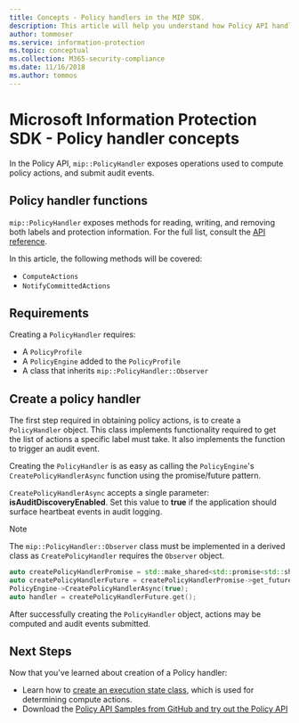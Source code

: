 ```yaml
---
title: Concepts - Policy handlers in the MIP SDK.
description: This article will help you understand how Policy API handlers are created and used for calling operations.
author: tommoser
ms.service: information-protection
ms.topic: conceptual
ms.collection: M365-security-compliance
ms.date: 11/16/2018
ms.author: tommos
---
```

# Microsoft Information Protection SDK - Policy handler concepts

In the Policy API, `mip::PolicyHandler` exposes operations used to compute policy actions, and submit audit events.

## Policy handler functions

`mip::PolicyHandler` exposes methods for reading, writing, and removing both labels and protection information. For the full list, consult the [API reference](reference/class_mip_PolicyHandler.md).

In this article, the following methods will be covered:

- `ComputeActions`
- `NotifyCommittedActions`

## Requirements

Creating a `PolicyHandler` requires:

- A `PolicyProfile`
- A `PolicyEngine` added to the `PolicyProfile`
- A class that inherits `mip::PolicyHandler::Observer`

## Create a policy handler

The first step required in obtaining policy actions, is to create a `PolicyHandler` object. This class implements functionality required to get the list of actions a specific label must take. It also implements the function to trigger an audit event.

Creating the `PolicyHandler` is as easy as calling the `PolicyEngine`'s `CreatePolicyHandlerAsync` function using the promise/future pattern.

`CreatePolicyHandlerAsync` accepts a single parameter: **isAuditDiscoveryEnabled**. Set this value to **true** if the application should surface heartbeat events in audit logging.

> [!NOTE]
> The `mip::PolicyHandler::Observer` class must be implemented in a derived class as `CreatePolicyHandler` requires the `Observer` object. 

```cpp
auto createPolicyHandlerPromise = std::make_shared<std::promise<std::shared_ptr<mip::PolicyHandler>>>();
auto createPolicyHandlerFuture = createPolicyHandlerPromise->get_future();
PolicyEngine->CreatePolicyHandlerAsync(true);
auto handler = createPolicyHandlerFuture.get();
```

After successfully creating the `PolicyHandler` object, actions may be computed and audit events submitted.

## Next Steps

Now that you've learned about creation of a Policy handler:

- Learn how to [create an execution state class](concept-handler-policy-executionstate-cpp.md), which is used for determining compute actions.
- Download the [Policy API Samples from GitHub and try out the Policy API](https://azure.microsoft.com/resources/samples/?sort=0&term=mipsdk+policyapi)
